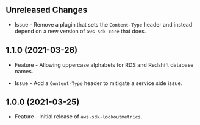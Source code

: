 Unreleased Changes
------------------

* Issue - Remove a plugin that sets the `Content-Type` header and instead depend on a new version of `aws-sdk-core` that does.

1.1.0 (2021-03-26)
------------------

* Feature - Allowing uppercase alphabets for RDS and Redshift database names.

* Issue - Add a `Content-Type` header to mitigate a service side issue.

1.0.0 (2021-03-25)
------------------

* Feature - Initial release of `aws-sdk-lookoutmetrics`.
